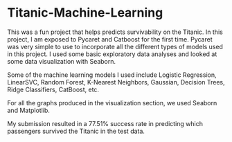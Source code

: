 # Titanic-Machine-Learning

This was a fun project that helps predicts survivability on the Titanic. In this project, I am exposed to Pycaret and Catboost for the first time. Pycaret was very simple to use to incorporate all the different types of models used in this project. I used some basic exploratory data analyses and looked at some data visualization with Seaborn.

Some of the machine learning models I used include Logistic Regression, LinearSVC, Random Forest, K-Nearest Neighbors, Gaussian, Decision Trees, Ridge Classifiers, CatBoost, etc. 

For all the graphs produced in the visualization section, we used Seaborn and Matplotlib. 

My submission resulted in a 77.51% success rate in predicting which passengers survived the Titanic in the test data. 
